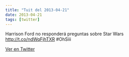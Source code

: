 ```yaml
---
title: "Tuit del 2013-04-21"
date: 2013-04-21
tags: [twitter]
---
```


Harrison Ford no responderá preguntas sobre Star Wars http://t.co/ndWqFjhTXR #OhSiii



[Ver en Twitter](https://twitter.com/i/web/status/326102237766094850)
